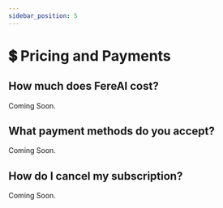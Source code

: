 ```yaml
---
sidebar_position: 5
---
```


# 💲 Pricing and Payments

## How much does FereAI cost?

Coming Soon.

## What payment methods do you accept?

Coming Soon.

## How do I cancel my subscription?

Coming Soon.

